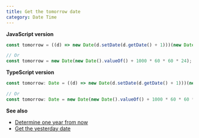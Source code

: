 ```yaml
---
title: Get the tomorrow date
category: Date Time
---
```


**JavaScript version**

```js
const tomorrow = ((d) => new Date(d.setDate(d.getDate() + 1)))(new Date());

// Or
const tomorrow = new Date(new Date().valueOf() + 1000 * 60 * 60 * 24);
```

**TypeScript version**

```js
const tomorrow: Date = ((d) => new Date(d.setDate(d.getDate() + 1)))(new Date());

// Or
const tomorrow: Date = new Date(new Date().valueOf() + 1000 * 60 * 60 * 24);
```

**See also**

-   [Determine one year from now](/date-time/determine-one-year-from-now)
-   [Get the yesterday date](/date-time/get-the-yesterday-date)
